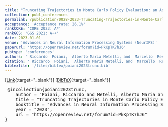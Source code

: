 ```yaml
---
title: "Truncating Trajectories in Monte Carlo Policy Evaluation: an Adaptive Approach"
collection: publ_conferences
permalink: /publication/0028-2023-Truncating-Trajectories-in-Monte-Carlo-Policy-Evaluation-an-Adaptive-Approach
acceptance: 'Acceptance rate: 26.1%'
rankCORE: 'CORE 2023: A*'
rankGGS: 'GGS 2021: A++'
date: 2023-01-01
venue: 'Advances in Neural Information Processing Systems (NeurIPS)'
paperurl: 'https://openreview.net/forum?id=PkKpTK7hJ6'
pubtype: 'conferences'
authors: ' Riccardo  Poiani,  Alberto Maria Metelli, and  Marcello  Restelli'
citation: ' Riccardo  Poiani,  Alberto Maria Metelli, and  Marcello  Restelli&quot;Truncating Trajectories in Monte Carlo Policy Evaluation: an Adaptive Approach.&quot; Advances in Neural Information Processing Systems (NeurIPS), 2023'
bibtexfile: '/files/bibtex/poiani2023trunc.bib'
---
```

 [[Link](https://openreview.net/forum?id=PkKpTK7hJ6){:target="_blank"}] [[BibTeX](/files/bibtex/poiani2023trunc.bib){:target="_blank"}] 
<pre> @incollection{poiani2023trunc,
    author = "Poiani, Riccardo and Metelli, Alberto Maria and Restelli, Marcello",
    title = "Truncating Trajectories in Monte Carlo Policy Evaluation: an Adaptive Approach",
    booktitle = "Advances in Neural Information Processing Systems (NeurIPS)",
    year = "2023",
    url = "https://openreview.net/forum?id=PkKpTK7hJ6"
} </pre>
